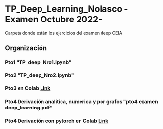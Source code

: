 # TP_Deep_Learning_Nolasco -Examen Octubre 2022-
Carpeta donde están los ejercicios del examen deep CEIA

## Organización

### Pto1 "TP_deep_Nro1.ipynb"
### Pto2 "TP_deep_Nro2.ipynb"
### Pto3 en Colab [Link](https://colab.research.google.com/drive/1fBV71vYt5gdxrPzdBZDS5Uv9PAVh7KQ2?usp=sharing)
### Pto4 Derivación analitica, numerica y por grafos  "pto4 examen deep_learning.pdf"
### Pto4 Derivación con pytorch en Colab [Link](https://colab.research.google.com/drive/1Ee0pPMwJf4RxIdGsCS2VNcv-sfED_NCM?usp=sharing)
